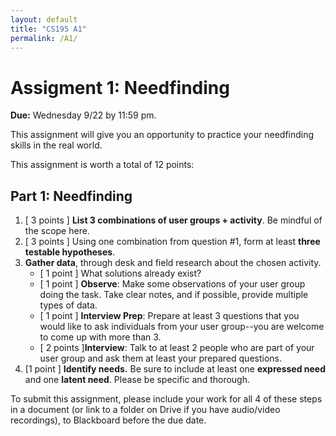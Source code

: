 ```yaml
---
layout: default
title: "CS195 A1"
permalink: /A1/
---
```


# Assigment 1: Needfinding
**Due:** Wednesday 9/22 by 11:59 pm.

This assignment will give you an opportunity to practice your needfinding skills in the real world.

This assignment is worth  a total of 12 points:

## Part 1: Needfinding
1. [ 3 points ] **List 3 combinations of user groups + activity**. Be mindful of the scope here.
2. [ 3 points ] Using one combination from question #1, form at least **three testable hypotheses**.
3. **Gather data**, through desk and field research about the chosen activity. 
    - [ 1 point ] What solutions already exist?
    - [ 1 point ] **Observe**: Make some observations of your user group doing the task. Take clear notes, and if possible, provide multiple types of data.
    - [ 1 point ] **Interview Prep**: Prepare at least 3 questions that you would like to ask individuals from your user group--you are welcome to come up with more than 3.
    - [ 2 points ]**Interview**: Talk to at least 2 people who are part of your user group and ask them at least your prepared questions.
4. [1 point ] **Identify needs.** Be sure to include at least one **expressed need** and one **latent need**. Please be specific and thorough.

To submit this assignment, please include your work for all 4 of these steps in a document (or link to a folder on Drive if you have audio/video recordings), 
to Blackboard before the due date. 
